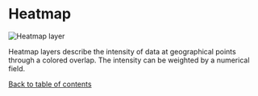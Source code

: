 # Heatmap

![Heatmap layer](https://d1a3f4spazzrp4.cloudfront.net/kepler.gl/documentation/layers-heat-map.png "Heatmap layer")

Heatmap layers describe the intensity of data at geographical points through a colored overlap. The intensity can be weighted by a numerical field.

[Back to table of contents](../README.md)
